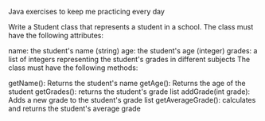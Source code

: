 Java exercises to keep me practicing every day

Write a Student class that represents a student in a school. The class must have the following attributes:

name: the student's name (string)
age: the student's age (integer)
grades: a list of integers representing the student's grades in different subjects
The class must have the following methods:

getName(): Returns the student's name
getAge(): Returns the age of the student
getGrades(): returns the student's grade list
addGrade(int grade): Adds a new grade to the student's grade list
getAverageGrade(): calculates and returns the student's average grade
